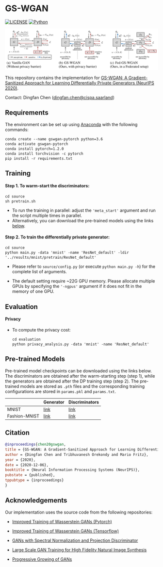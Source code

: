 # GS-WGAN
[![LICENSE](https://img.shields.io/badge/license-MIT-green?style=flat-square)](https://github.com/yaoyao-liu/mnemonics/blob/master/LICENSE)
[![Python](https://img.shields.io/badge/python-3.6-blue.svg?style=flat-square)](https://www.python.org/)

![](teaser.png)

This repository contains the implementation for [GS-WGAN: A Gradient-Sanitized Approach for Learning Differentially Private Generators (NeurIPS 2020)](https://arxiv.org/abs/2006.08265).

Contact: Dingfan Chen ([dingfan.chen@cispa.saarland](mailto:dingfan.chen@cispa.saarland))


## Requirements 
The environment can be set up using [Anaconda](https://www.anaconda.com/download/) with the following commands:

``` setup
conda create --name gswgan-pytorch python=3.6
conda activate gswgan-pytorch
conda install pytorch=1.2.0 
conda install torchvision -c pytorch
pip install -r requirements.txt
```

<!---Please note that modifications in registering the `backward_hook` (in `source/main.py`) may be required if you plan to use a different pytorch version. Please refer to the [pytorch document](https://pytorch.org/docs/versions.html) (select pytorch version &rarr; `torch.nn` &rarr;  `Module` &rarr; search for `register_backward_hook`) for more information.---> 

## Training 
#### Step 1. To warm-start the discriminators:
```warm-start
cd source
sh pretrain.sh
```
- To run the training in parallel: adjust the 
`'meta_start'` argument and run the script multiple times in parallel.
- Alternatively, you can download the pre-trained models using the links [below](#pre-trained-models). 
   
#### Step 2. To train the differentially private generator:
```train
cd source
python main.py -data 'mnist' -name 'ResNet_default' -ldir '../results/mnist/pretrain/ResNet_default'
```
- Please refer to `source/config.py` (or execute `python main.py -h`) for the complete list of arguments. 

- The default setting require ~22G GPU memory. Please allocate multiple GPUs by specifying the `'-ngpus'` argument if   it does not fit in the memory of one GPU. 

## Evaluation
#### Privacy
- To compute the privacy cost:
    ```privacy 
    cd evaluation
    python privacy_analysis.py -data 'mnist' -name 'ResNet_default'
    ```

## Pre-trained Models
Pre-trained model checkpoints can be downloaded using the links below. The discriminators are obtained after the 
warm-starting step (step 1), while the generators are obtained after the DP training step (step 2). 
The pre-trained models are stored as `.pth` files and the corresponding training configurations are stored in 
`params.pkl` and `params.txt`. 

|   |Generator  | Discriminators |  
|---|---|---|
|MNIST | [link](https://drive.google.com/drive/folders/19KaZouarxgo7qgH76aNTxYj2OTvqS7lL?usp=sharing) | [link](https://drive.google.com/drive/folders/1gg_pq5BkbexJgfuEzGd4fRCTAaLKVWQK?usp=sharing) | 
|Fashion-MNIST | [link](https://drive.google.com/drive/folders/1JzGFeFzyIQ_UuOtv3-XF7BjcrUG2I5jR?usp=sharing) | [link](https://drive.google.com/drive/folders/1XoWjS1cbG4Bihg5abOSvlf3r2MbkqPoL?usp=sharing) | 


## Citation
```bibtex
@inproceedings{chen20gswgan,
title = {GS-WGAN: A Gradient-Sanitized Approach for Learning Differentially Private Generators},
author = {Dingfan Chen and Tribhuvanesh Orekondy and Mario Fritz},
year = {2020},
date = {2020-12-06},
booktitle = {Neural Information Processing Systems (NeurIPS)},
pubstate = {published},
tppubtype = {inproceedings}
}
```

## Acknowledgements

Our implementation uses the source code from the following repositories:

* [Improved Training of Wasserstein GANs (Pytorch)](https://github.com/caogang/wgan-gp.git)

* [Improved Training of Wasserstein GANs (Tensorflow)](https://github.com/igul222/improved_wgan_training)

* [GANs with Spectral Normalization and Projection Discriminator](https://github.com/pfnet-research/sngan_projection)

* [Large Scale GAN Training for High Fidelity Natural Image Synthesis](https://github.com/ajbrock/BigGAN-PyTorch.git)

* [Progressive Growing of GANs](https://github.com/tkarras/progressive_growing_of_gans.git)

